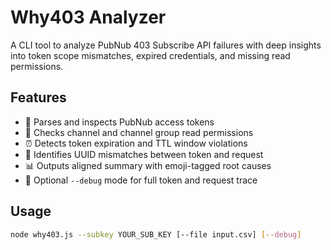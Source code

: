 # Why403 Analyzer

A CLI tool to analyze PubNub 403 Subscribe API failures with deep insights into token scope mismatches, expired credentials, and missing read permissions.

## Features

- 🔐 Parses and inspects PubNub access tokens
- 📡 Checks channel and channel group read permissions
- ⏰ Detects token expiration and TTL window violations
- 🙅 Identifies UUID mismatches between token and request
- 📊 Outputs aligned summary with emoji-tagged root causes
- 🐞 Optional `--debug` mode for full token and request trace

## Usage

```bash
node why403.js --subkey YOUR_SUB_KEY [--file input.csv] [--debug]

